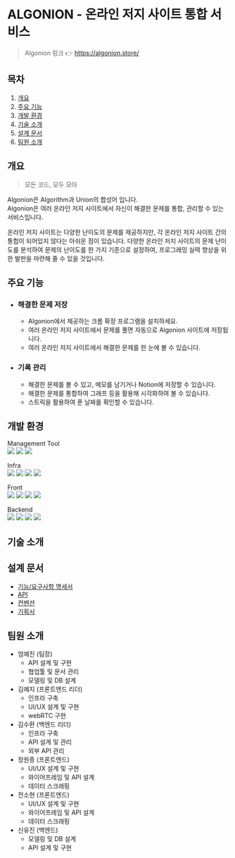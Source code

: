 # ALGONION - 온라인 저지 사이트 통합 서비스

> Algonion 링크  👉 https://algonion.store/

## 목차
1. [개요](#개요)
2. [주요 기능](#주요-기능)
3. [개발 환경](#개발-환경)
4. [기술 소개](#기술-소개)
5. [설계 문서](#설계-문서)
6. [팀원 소개](#팀원-소개)


## 개요

> 모든 코드, 모두 모아

Algonion은 Algorithm과 Union의 합성어 입니다.</br>
Algonion은 여러 온라인 저지 사이트에서 자신이 해결한 문제를 통합, 관리할 수 있는 서비스입니다.

온라인 저지 사이트는 다양한 난이도의 문제를 제공하지만, 각 온라인 저지 사이트 간의 통합이 되어있지 않다는 아쉬운 점이 있습니다. 다양한 온라인 저지 사이트의 문제 난이도를 분석하여 문제의 난이도를 한 가지 기준으로 설정하여, 프로그래밍 실력 향상을 위한 발판을 마련해 줄 수 있을 것입니다.

## 주요 기능
- ### 해결한 문제 저장
    - Algonion에서 제공하는 크롬 확장 프로그램을 설치하세요.
    - 여러 온라인 저지 사이트에서 문제를 풀면 자동으로 Algonion 사이트에 저장됩니다.
    - 여러 온라인 저지 사이트에서 해결한 문제를 한 눈에 볼 수 있습니다.

- ### 기록 관리
    - 해결한 문제를 볼 수 있고, 메모를 남기거나 Notion에 저장할 수 있습니다.
    - 해결한 문제를 통합하여 그래프 등을 활용해 시각화하여 볼 수 있습니다.
    - 스트릭을 활용하여 푼 날짜를 확인할 수 있습니다.

## 개발 환경
Management Tool </br>
<img src="https://img.shields.io/badge/notion-000000?style=for-the-badge&logo=notion&logoColor=white">
<img src="https://img.shields.io/badge/Mattermost-0058CC?style=for-the-badge&logo=Mattermost&logoColor=white">
<img src="https://img.shields.io/badge/Jira-0052CC?style=for-the-badge&logo=Jira&logoColor=white">

Infra </br>
<img src="https://img.shields.io/badge/AmazonAWS-232F3E?style=for-the-badge&logo=AmazonAWS&logoColor=white">
<img src="https://img.shields.io/badge/nginx-%23009639.svg?style=for-the-badge&logo=nginx&logoColor=white">
<img src="https://img.shields.io/badge/docker-%230db7ed.svg?style=for-the-badge&logo=docker&logoColor=white"> 
<img src="https://img.shields.io/badge/Ubuntu-E95420?style=for-the-badge&logo=Ubuntu&logoColor=white"/>

Front </br>
<img src="https://img.shields.io/badge/React-61DAFB?style=for-the-badge&logo=React&logoColor=white">
<img src="https://img.shields.io/badge/Typescript-3178C6?style=for-the-badge&logo=Typescript&logoColor=white"/>
<img src="https://img.shields.io/badge/scss-CC6699?style=for-the-badge&logo=sass&logoColor=white"/>
<img src="https://img.shields.io/badge/Vite-646CFF?style=for-the-badge&logo=Vite&logoColor=white"/>

Backend </br>
<img src="https://img.shields.io/badge/springboot-6DB33F?style=for-the-badge&logo=springboot&logoColor=white">
<img src="https://img.shields.io/badge/Spring Security-6DB33F?style=for-the-badge&logo=Spring Security&logoColor=white">
<img src="https://img.shields.io/badge/MySQL-4479A1?style=for-the-badge&logo=MySQL&logoColor=white">
<img src="https://img.shields.io/badge/Swagger-85EA2D?style=for-the-badge&logo=Swagger&logoColor=white">

## 기술 소개

## 설계 문서
- [기능/요구사항 명세서](https://algonion.notion.site/77994c2f2c9347f3a6a52fde80166b80?v=7d72d856fd6d40aba986395d3c7eb4da)
- [API](https://algonion.notion.site/API-6c8ab9b1e67e47f19295e7840431081a?pvs=74)
- [컨벤션](https://algonion.notion.site/40b4b7d9c3004b2cb76c03247e3dfde7)
- [기획서](https://algonion.notion.site/242a078ba4444c5b8f97a176a2660b51)

## 팀원 소개
- 엄예진 (팀장)
    - API 설계 및 구현
    - 협업툴 및 문서 관리
    - 모델링 및 DB 설계
- 김예지 (프론트엔드 리더)
    - 인프라 구축
    - UI/UX 설계 및 구현
    - webRTC 구현
- 김수환 (백엔드 리더)
    - 인프라 구축
    - API 설계 및 관리
    - 외부 API 관리
- 정원종 (프론트엔드)
    - UI/UX 설계 및 구현
    - 와이어프레임 및 API 설계
    - 데이터 스크래핑
- 전소현 (프론트엔드)
    - UI/UX 설계 및 구현
    - 와이어프레임 및 API 설계
    - 데이터 스크래핑
- 신유진 (백엔드)
    - 모델링 및 DB 설계
    - API 설계 및 구현

